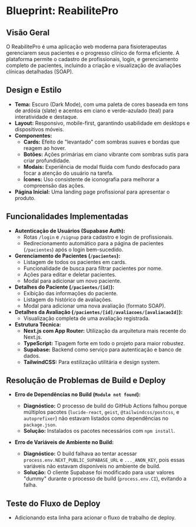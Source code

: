 # Blueprint: ReabilitePro

## Visão Geral

O ReabilitePro é uma aplicação web moderna para fisioterapeutas gerenciarem seus pacientes e o progresso clínico de forma eficiente. A plataforma permite o cadastro de profissionais, login, e gerenciamento completo de pacientes, incluindo a criação e visualização de avaliações clínicas detalhadas (SOAP).

## Design e Estilo

- **Tema:** Escuro (Dark Mode), com uma paleta de cores baseada em tons de ardósia (slate) e acentos em ciano e verde-azulado (teal) para interatividade e destaque.
- **Layout:** Responsivo, mobile-first, garantindo usabilidade em desktops e dispositivos móveis.
- **Componentes:**
  - **Cards:** Efeito de "levantado" com sombras suaves e bordas que reagem ao hover.
  - **Botões:** Ações primárias em ciano vibrante com sombras sutis para criar profundidade.
  - **Modais:** Experiência de modal fluida com fundo desfocado para focar a atenção do usuário na tarefa.
  - **Ícones:** Uso consistente de iconografia para melhorar a compreensão das ações.
- **Página Inicial:** Uma landing page profissional para apresentar o produto.

## Funcionalidades Implementadas

- **Autenticação de Usuários (Supabase Auth):**
  - Rotas `/login` e `/signup` para cadastro e login de profissionais.
  - Redirecionamento automático para a página de pacientes (`/pacientes`) após o login bem-sucedido.
- **Gerenciamento de Pacientes (`/pacientes`):**
  - Listagem de todos os pacientes em cards.
  - Funcionalidade de busca para filtrar pacientes por nome.
  - Ações para editar e deletar pacientes.
  - Modal para adicionar um novo paciente.
- **Detalhes do Paciente (`/pacientes/[id]`):**
  - Exibição das informações do paciente.
  - Listagem do histórico de avaliações.
  - Modal para adicionar uma nova avaliação (formato SOAP).
- **Detalhes da Avaliação (`/pacientes/[id]/avaliacoes/[avaliacaoId]`):**
  - Visualização completa de uma avaliação registrada.
- **Estrutura Técnica:**
  - **Next.js com App Router:** Utilização da arquitetura mais recente do Next.js.
  - **TypeScript:** Tipagem forte em todo o projeto para maior robustez.
  - **Supabase:** Backend como serviço para autenticação e banco de dados.
  - **TailwindCSS:** Para estilização utilitária e design system.

## Resolução de Problemas de Build e Deploy

- **Erro de Dependências no Build (`Module not found`):**
  - **Diagnóstico:** O processo de build do GitHub Actions falhou porque múltiplos pacotes (`lucide-react`, `geist`, `@tailwindcss/postcss`, e `autoprefixer`) não estavam listados como dependências no `package.json`.
  - **Solução:** Instalados os pacotes necessários com `npm install`.

- **Erro de Variáveis de Ambiente no Build:**
  - **Diagnóstico:** O build falhava ao tentar acessar `process.env.NEXT_PUBLIC_SUPABASE_URL` e `..._ANON_KEY`, pois essas variáveis não estavam disponíveis no ambiente de build.
  - **Solução:** O cliente Supabase foi modificado para usar valores "dummy" durante o processo de build (`process.env.CI`), evitando a falha.

## Teste do Fluxo de Deploy

- Adicionando esta linha para acionar o fluxo de trabalho de deploy.
